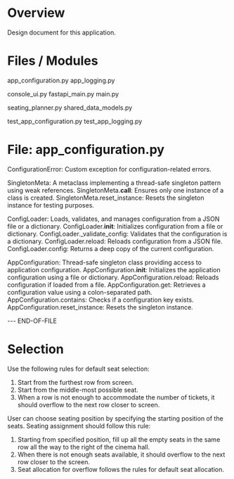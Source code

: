 # Overview

Design document for this application.

# Files / Modules

app_configuration.py
app_logging.py

console_ui.py
fastapi_main.py
main.py

seating_planner.py
shared_data_models.py

test_app_configuration.py
test_app_logging.py



# File: app_configuration.py

ConfigurationError: Custom exception for configuration-related errors.

SingletonMeta: A metaclass implementing a thread-safe singleton pattern using weak references.
SingletonMeta.__call__: Ensures only one instance of a class is created.
SingletonMeta.reset_instance: Resets the singleton instance for testing purposes.

ConfigLoader: Loads, validates, and manages configuration from a JSON file or a dictionary.
ConfigLoader.__init__: Initializes configuration from a file or dictionary.
ConfigLoader._validate_config: Validates that the configuration is a dictionary.
ConfigLoader.reload: Reloads configuration from a JSON file.
ConfigLoader.config: Returns a deep copy of the current configuration.

AppConfiguration: Thread-safe singleton class providing access to application configuration.
AppConfiguration.__init__: Initializes the application configuration using a file or dictionary.
AppConfiguration.reload: Reloads configuration if loaded from a file.
AppConfiguration.get: Retrieves a configuration value using a colon-separated path.
AppConfiguration.contains: Checks if a configuration key exists.
AppConfiguration.reset_instance: Resets the singleton instance.


--- END-OF-FILE

# Selection

Use the following rules for default seat selection:

1. Start from the furthest row from screen.
2. Start from the middle-most possible seat.
3. When a row is not enough to accommodate the number of tickets, it should overflow to the next row closer to screen.

User can choose seating position by specifying the starting position of the seats.
Seating assignment should follow this rule:
1. Starting from specified position, fill up all the empty seats in the same row all the way to the right of the cinema hall.
2. When there is not enough seats available, it should overflow to the next row closer to the screen.
3. Seat allocation for overflow follows the rules for default seat allocation.


